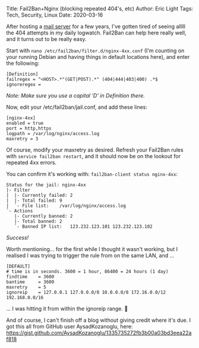Title: Fail2Ban+Nginx (blocking repeated 404's, etc)
Author: Eric Light
Tags: Tech, Security, Linux
Date: 2020-03-16

After hosting a [mail server](https://www.iredmail.org) for a few years, I've gotten tired of seeing alllll the 404 attempts in my daily logwatch.  Fail2Ban can help here really well, and it turns out to be really easy.

Start with `nano /etc/fail2ban/filter.d/nginx-4xx.conf` (I'm counting on your running Debian and having things in default locations here), and enter the following:

```
[Definition]
failregex = ^<HOST>.*"(GET|POST).*" (404|444|403|400) .*$
ignoreregex =
```

*Note:  Make sure you use a capital 'D' in Definition there.*

Now, edit your /etc/fail2ban/jail.conf, and add these lines:
```
[nginx-4xx]
enabled = true
port = http,https
logpath = /var/log/nginx/access.log
maxretry = 3
```

Of course, modify your maxretry as desired.  Refresh your Fail2Ban rules with `service fail2ban restart`, and it should now be on the lookout for repeated 4xx errors.

You can confirm it's working with:  `fail2ban-client status nginx-4xx`:


```text
Status for the jail: nginx-4xx
|- Filter
|  |- Currently failed:	2
|  |- Total failed:	9
|  `- File list:	/var/log/nginx/access.log
`- Actions
   |- Currently banned:	2
   |- Total banned:	2
   `- Banned IP list:   123.232.123.101 123.232.123.102
```

_Success!_


Worth mentioning... for the first while I thought it wasn't working, but I realised I was trying to trigger the rule from on the same LAN, and ...

```
[DEFAULT]
# time is in seconds. 3600 = 1 hour, 86400 = 24 hours (1 day)
findtime    = 3600
bantime     = 3600
maxretry    = 5
ignoreip    = 127.0.0.1 127.0.0.0/8 10.0.0.0/8 172.16.0.0/12 192.168.0.0/16
```

... I was hitting it from within the ignoreip range.  😬

And of course, I can't finish off a blog without giving credit where it's due.  I got this all from GitHub user AysadKozanoglu, here: <https://gist.github.com/AysadKozanoglu/1335735272fb3b00a03bd3eea22af818>
